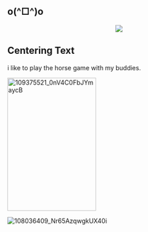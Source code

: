 ## o(^□^)o

<p align="center">
  <a href="https://github.com/kittinan/spotify-github-profile">
    <img src="https://spotify-github-profile.kittinanx.com/api/view?uid=giprgu5mfd2f6ith6dk0vdsqz&cover_image=true&theme=default&show_offline=false&background_color=121212&interchange=false&profanity=false&bar_color=c301c6&bar_color_cover=false">
  </a>
</p>
<h2>Centering Text</h2>
<p>i like to play the horse game with my buddies.</p>
<img width="200" height="300" alt="109375521_0nV4C0FbJYmaycB" src="https://github.com/user-attachments/assets/907ecacd-fc64-48b3-a1f7-3f7d5c4e3625"/>

![108036409_Nr65AzqwgkUX40i](https://github.com/user-attachments/assets/75eab0a9-7bbb-4e54-9449-c33ada09c308)
